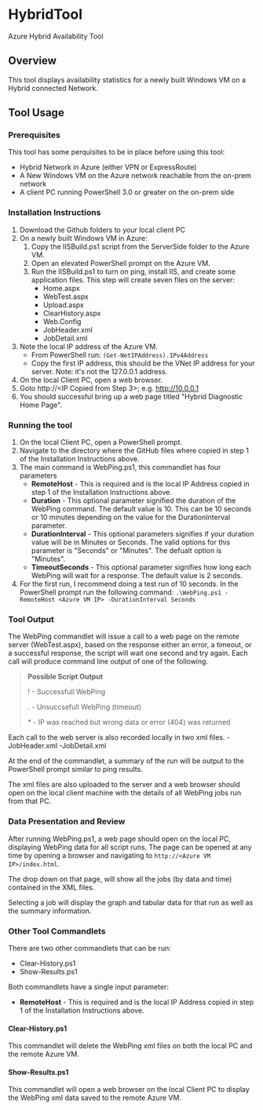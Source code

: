 # HybridTool
Azure Hybrid Availability Tool

## Overview
This tool displays availability statistics for a newly built Windows VM on a Hybrid connected Network.

## Tool Usage
### Prerequisites
This tool has some perquisites to be in place before using this tool:
- Hybrid Network in Azure (either VPN or ExpressRoute)
- A New Windows VM on the Azure network reachable from the on-prem network
- A client PC running PowerShell 3.0 or greater on the on-prem side

### Installation Instructions
1. Download the Github folders to your local client PC
2. On a newly built Windows VM in Azure:
	1. Copy the IISBuild.ps1 script from the ServerSide folder to the Azure VM.
	2. Open an elevated PowerShell prompt on the Azure VM.
	3. Run the IISBuild.ps1 to turn on ping, install IIS, and create some application files. This step will create seven files on the server:
		- Home.aspx
		- WebTest.aspx
		- Upload.aspx
		- ClearHistory.aspx
		- Web.Config
		- JobHeader.xml
		- JobDetail.xml 
3. Note the local IP address of the Azure VM.
	- From PowerShell run: `(Get-NetIPAddress).IPv4Address`
	- Copy the first IP address, this should be the VNet IP address for your server. Note: it's not the 127.0.0.1 address.
4. On the local Client PC, open a web browser.
5. Goto http://<IP Copied from Step 3>; e.g. http://10.0.0.1
6. You should successful bring up a web page titled "Hybrid Diagnostic Home Page".

### Running the tool
1. On the local Client PC, open a PowerShell prompt.
2. Navigate to the directory where the GitHub files where copied in step 1 of the Installation Instructions above.
3. The main command is WebPing.ps1, this commandlet has four parameters
	- **RemoteHost** - This is required and is the local IP Address copied in step 1 of the Installation Instructions above.
	- **Duration** - This optional parameter signified the duration of the WebPing command. The default value is 10. This can be 10 seconds or 10 minutes depending on the value for the DurationInterval parameter.
	- **DurationInterval** - This optional parameters signifies if your duration value will be in Minutes or Seconds. The valid options for this parameter is "Seconds" or "Minutes". The defualt option is "Minutes".
	- **TimeoutSeconds** - This optional parameter signifies how long each WebPing will wait for a response. The default value is 2 seconds.
4. For the first run, I recommend doing a test run of 10 seconds. In the PowerShell prompt run the following command: `.\WebPing.ps1 -RemoteHost <Azure VM IP> -DurationInterval Seconds`

### Tool Output
The WebPing commandlet will issue a call to a web page on the remote server (WebTest.aspx), based on the response either an error, a timeout, or a successful response, the script will wait one second and try again. Each call will produce command line output of one of the following.

>**Possible Script Output**
>
>! - Successfull WebPing
>
>. - Unsuccsefull WebPing (timeout)
>
> \* - IP was reached but wrong data or error (404) was returned

Each call to the web server is also recorded locally in two xml files.
-JobHeader.xml
-JobDetail.xml

At the end of the commandlet, a summary of the run will be output to the PowerShell prompt similar to ping results.

The xml files are also uploaded to the server and a web browser should open on the local client machine with the details of all WebPing jobs run from that PC.

### Data Presentation and Review
After running WebPing.ps1, a web page should open on the local PC, displaying WebPing data for all script runs.
The page can be opened at any time by opening a browser and navigating to `http://<Azure VM IP>/index.html`.

The drop down on that page, will show all the jobs (by data and time) contained in the XML files.

Selecting a job will display the graph and tabular data for that run as well as the summary information.

### Other Tool Commandlets
There are two other commandlets that can be run:
- Clear-History.ps1 
- Show-Results.ps1

Both commandlets have a single input parameter:
- **RemoteHost** - This is required and is the local IP Address copied in step 1 of the Installation Instructions above.

#### Clear-History.ps1
This commandlet will delete the WebPing xml files on both the local PC and the remote Azure VM.

#### Show-Results.ps1
This commandlet will open a web browser on the local Client PC to display the WebPing xml data saved to the remote Azure VM. 

